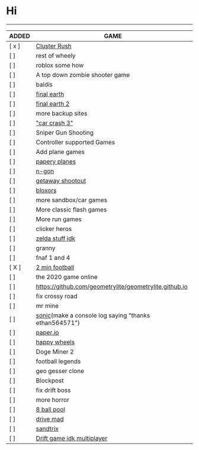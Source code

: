 # Hi
---
| ADDED | GAME |  
|------|--------|
[ x ] | [Cluster Rush](https://github.com/thepizzaeditions/thepizzaeditions.github.io) |  
[   ] |  rest of wheely |  
[   ] |  roblox some how |  
[   ] |  A top down zombie shooter game |  
[   ] |  baldis |  
[   ] |  [final earth](https://www.coolmathgames.com/0-the-final-earth) |  
[   ] |  [final earth 2](https://www.coolmathgames.com/0-the-final-earth-2) |  
[   ] |  more backup sites |  
[   ] |  ["car crash 3"](https://www.crazygames.com/game/derby-crash-3) |  
[   ] |  Sniper Gun Shooting |  
[   ] | Controller supported Games |  
[   ] |  Add plane games |  
[   ] | [papery planes](https://1kh0.github.io/projects/papery-planes/index.html) |  
[   ] | [n-gon](https://1kh0.github.io/projects/n-gon/index.html) |  
[   ] | [getaway shootout](https://1kh0.github.io/projects/getaway-shootout/index.html) |  
[   ] | [bloxors](https://1kh0.github.io/projects/bloxors/index.html) |  
[   ] | more sandbox/car games |  
[   ] | More classic flash games | 
[   ] | More run games |  
[   ] | clicker heros |  
[   ] | [zelda stuff idk](https://github.com/search?q=zelda+clone+language%3AHTML+&type=repositorie) |  
[   ] | granny |  
[   ] | fnaf 1 and 4 |  
[ X ] | [2 min football](https://2minutefootball.github.io) |  
[   ] | the 2020 game online |  
[   ] | https://github.com/geometrylite/geometrylite.github.io |  
[   ] | fix crossy road |  
[   ] | mr mine |  
[   ] | [sonic](https://github.com/TWS2401/Sonic-CD-WASM?tab=readme-ov-file)(make a console log saying "thanks ethan564571") |  
[   ] | [paper.io](https://github.com/eriseven/Paper.io-2?tab=readme-ov-file) |  
[   ] | [happy wheels](https://github.com/CBGamesdev/chilibowlflash/tree/main/hw) |  
[   ] |  Doge Miner 2 |  
[   ] |  football legends |  
[   ] |  geo gesser clone |  
[   ] | Blockpost |  
[   ] | fix drift boss |  
[   ] | more horror |  
[   ] | [8 ball pool](https://www.coolmathgames.com/0-8-ball-pool) |  
[   ] | [drive mad](https://poki.com/en/g/drive-mad) |  
[   ] | [sandtrix](https://www.crazygames.com/game/sandtrix) |  
[   ] | [Drift game idk multiplayer](https://www.twoplayergames.org/game/multiplayer-drift) |  

